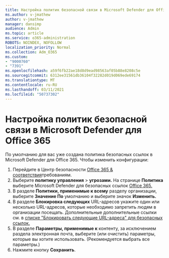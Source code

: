 ```yaml
---
title: Настройка политик безопасной связи в Microsoft Defender для Office 365
ms.author: v-jmathew
author: v-jmathew
manager: dansimp
audience: Admin
ms.topic: article
ms.service: o365-administration
ROBOTS: NOINDEX, NOFOLLOW
localization_priority: Normal
ms.collection: Adm_O365
ms.custom:
- "9000760"
- "7391"
ms.openlocfilehash: a59f6fb22ae18d8d9ead98563af05b88e8208c5e
ms.sourcegitcommit: 6312ee31561db36104f32282d019d069ede69174
ms.translationtype: MT
ms.contentlocale: ru-RU
ms.lasthandoff: 03/11/2021
ms.locfileid: "50737302"
---
```

# <a name="set-up-safe-link-policies-in-microsoft-defender-for-office-365"></a>Настройка политик безопасной связи в Microsoft Defender для Office 365

По умолчанию для вас уже создана политика безопасных ссылок в Microsoft Defender для Office 365. Чтобы изменить конфигурации:

1. Перейдите в Центр безопасности [Office 365 & соответствия](https://go.microsoft.com/fwlink/p/?linkid=2077143)требованиям.
2. Выберите **политику управления**  >  **угрозами.** На странице **Политика** выберите Microsoft Defender для безопасных ссылок [Office 365.](https://go.microsoft.com/fwlink/?linkid=2101058)
3. В разделе **Политики, применимые к всему** разделу организации, выберите **Значение По** умолчанию и выберите значок **Изменить.**
4. В разделе **Блокировка следующих** URL-адресов укажите один или несколько URL-адресов, которые необходимо запретить людям в организации посещать. Дополнительные дополнительные ссылки см. в [списке "Блокировать следующие URL-адреса" для безопасных ссылок.](https://go.microsoft.com/fwlink/?linkid=2092123)
5. В разделе **Параметры, применимые к** контенту, за исключением раздела электронная почта, выберите (или очистить) параметры, которые вы хотите использовать. (Рекомендуется выбрать все параметры.)
6. Нажмите кнопку **Сохранить**.

